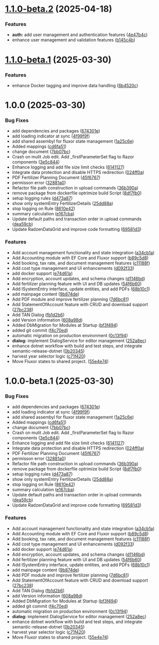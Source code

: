# [1.1.0-beta.2](https://github.com/sg-app/AgricultureManager/compare/v1.1.0-beta.1...v1.1.0-beta.2) (2025-04-18)


### Features

* **auth:** add user management and authentication features ([4e47b4c](https://github.com/sg-app/AgricultureManager/commit/4e47b4c8e1bb0e47e101e32254fab5fb7e3499a0))
* enhance user management and validation features ([b145c4b](https://github.com/sg-app/AgricultureManager/commit/b145c4b68b941f027e7771c382569b5d1f7ec852))

# [1.1.0-beta.1](https://github.com/sg-app/AgricultureManager/compare/v1.0.0...v1.1.0-beta.1) (2025-03-30)


### Features

* enhance Docker tagging and improve data handling ([6b4520c](https://github.com/sg-app/AgricultureManager/commit/6b4520cbcf52364b315c4462b34ae0ccec111bbe))

# 1.0.0 (2025-03-30)


### Bug Fixes

* add dependencies and packages ([674301e](https://github.com/sg-app/AgricultureManager/commit/674301e03e0e5e47e08e14032df3d76a69135c5f))
* add loading indicator at sync ([4f99f9f](https://github.com/sg-app/AgricultureManager/commit/4f99f9feff41d9de5e2cd463561041456e9113bd))
* add shared assembyl for fluxor state management ([1a25c6e](https://github.com/sg-app/AgricultureManager/commit/1a25c6e664aad58eb449a993feb4328348ad3334))
* Added mappings ([cd6fa51](https://github.com/sg-app/AgricultureManager/commit/cd6fa519da08963ef6692193d4a7c0d8b845afbe))
* change document ([7bb07bc](https://github.com/sg-app/AgricultureManager/commit/7bb07bcd95a861f76298e9ca9b009ae95511ff85))
* Crash on mulit Job edit. Add _firstParameterSet flag to Razor components ([3e5c844](https://github.com/sg-app/AgricultureManager/commit/3e5c844ad46760992847a42404e34b5272d4726f))
* Enhance logging and add file size limit checks ([6141127](https://github.com/sg-app/AgricultureManager/commit/61411274b2f568b5ffe515dc3a03dfcecb181ea7))
* Integrate data protection and disable HTTPS redirection ([024ff0a](https://github.com/sg-app/AgricultureManager/commit/024ff0af67f0b1c719cd45a788274b9440336bb0))
* PDF Fertilizer Planning Document ([45f6767](https://github.com/sg-app/AgricultureManager/commit/45f6767c48f63e02a7e5e0466ad8540b142e18ec))
* permisson error ([32881a0](https://github.com/sg-app/AgricultureManager/commit/32881a035852d68d9bddf800047691d1e5d87323))
* Refactor file path construction in upload commands ([36b390a](https://github.com/sg-app/AgricultureManager/commit/36b390a5c54c43761bfe4e9e94c8443f8ecdea56))
* remove package from dockerfile optrimize build Script ([8df7fb0](https://github.com/sg-app/AgricultureManager/commit/8df7fb00ad3c960e9833e21ece827d69bdc7f023))
* setup logging rules ([d473a87](https://github.com/sg-app/AgricultureManager/commit/d473a877cf4e18d9470df11d1141641b76e3b07a))
* show only systemEntry FertilizerDetails ([25dd88a](https://github.com/sg-app/AgricultureManager/commit/25dd88a9e94a8b1584af08e5eac8de199711bae5))
* stop logging on Rule ([8610e42](https://github.com/sg-app/AgricultureManager/commit/8610e42e6bb97b1642394d4fed1205bbed664331))
* summary calculation ([e167cba](https://github.com/sg-app/AgricultureManager/commit/e167cba676cb367171caa0b48327732a7117de34))
* Update default paths and transaction order in upload commands ([dea59cb](https://github.com/sg-app/AgricultureManager/commit/dea59cb655f277e8e17da5c44442d4ab4dd5ff1f))
* Update RadzenDataGrid and improve code formatting ([69581d3](https://github.com/sg-app/AgricultureManager/commit/69581d3694a5b9613a0694e9ba4f047bba226739))


### Features

* Add account management functionality and state integration ([a34cb1a](https://github.com/sg-app/AgricultureManager/commit/a34cb1acd12ad5858c80e03eef326441d8ef0eeb))
* Add Accounting module with EF Core and Fluxor support ([b89c5d8](https://github.com/sg-app/AgricultureManager/commit/b89c5d8b527aec809bf0cefbc8386d81f8b46742))
* Add booking, tax rate, and document management features ([c11188f](https://github.com/sg-app/AgricultureManager/commit/c11188f6863aa26241e55ff75a0ca888a30cccb0))
* Add cost type management and UI enhancements ([d092f33](https://github.com/sg-app/AgricultureManager/commit/d092f3329f82c4febccb8c48b9e95477105fc91f))
* add docker support ([e74d61a](https://github.com/sg-app/AgricultureManager/commit/e74d61a7e49c8c583dea03bfd684fe6bfe6ec509))
* Add encryption, account updates, and schema changes ([d1146bd](https://github.com/sg-app/AgricultureManager/commit/d1146bdb601c111052e2137b70bfc21918493663))
* Add fertilizer planning feature with UI and DB updates ([54f6b60](https://github.com/sg-app/AgricultureManager/commit/54f6b608e9fa7b20f59319900e9c90db614ff955))
* Add ISystemEntry interface, update entities, and add PDFs ([68b10c1](https://github.com/sg-app/AgricultureManager/commit/68b10c1a2678e8d8e6ccca159eaac9f68be5261d))
* add mainpage content ([9b874de](https://github.com/sg-app/AgricultureManager/commit/9b874de8cdb4e9199da64ed11b1031436837d46f))
* Add PDF module and improve fertilizer planning ([7d6bc81](https://github.com/sg-app/AgricultureManager/commit/7d6bc81e59c2fecc51469413b8d590d4c0f5622f))
* Add StatementOfAccount feature with CRUD and download support ([27bc238](https://github.com/sg-app/AgricultureManager/commit/27bc23822cf4af4d164ca1f8e8c75c75d9b9e3d7))
* Add TAN Dialog ([fb1d2b6](https://github.com/sg-app/AgricultureManager/commit/fb1d2b665e547c7e0b26e2766eefd5c70c773d55))
* add Version information ([608a98d](https://github.com/sg-app/AgricultureManager/commit/608a98df77ff4129f44313a60ba2564f09824bfb))
* Added DbMigration for Modules at Startup ([bf3f494](https://github.com/sg-app/AgricultureManager/commit/bf3f494402af43716a23cfdfec255e773c8e0315))
* added git commit ([f4c70ed](https://github.com/sg-app/AgricultureManager/commit/f4c70eda533989dc90ad395c004f772cf8047f53))
* automatic migration on production environment ([0c13f94](https://github.com/sg-app/AgricultureManager/commit/0c13f94b43bbd3fbeaafef71634ff6d10dde2b41))
* **dialog:** implement DialogService for editor management ([252a8ec](https://github.com/sg-app/AgricultureManager/commit/252a8ecf912dd44ca0e75a0453d83198f87edc08))
* enhance dotnet workflow with build and test steps, and integrate semantic-release-dotnet ([0b20345](https://github.com/sg-app/AgricultureManager/commit/0b203454e45b1506bfb63fcc2d714530179a40bb))
* harvest year selector logic ([c71f420](https://github.com/sg-app/AgricultureManager/commit/c71f420680dc747531ab0fe04f2ccea7c157c291))
* Move Fluxor states to shared project. ([55e4e74](https://github.com/sg-app/AgricultureManager/commit/55e4e74e06edb324b560826b57a1b45255c24cee))

# 1.0.0-beta.1 (2025-03-30)


### Bug Fixes

* add dependencies and packages ([674301e](https://github.com/sg-app/AgricultureManager/commit/674301e03e0e5e47e08e14032df3d76a69135c5f))
* add loading indicator at sync ([4f99f9f](https://github.com/sg-app/AgricultureManager/commit/4f99f9feff41d9de5e2cd463561041456e9113bd))
* add shared assembyl for fluxor state management ([1a25c6e](https://github.com/sg-app/AgricultureManager/commit/1a25c6e664aad58eb449a993feb4328348ad3334))
* Added mappings ([cd6fa51](https://github.com/sg-app/AgricultureManager/commit/cd6fa519da08963ef6692193d4a7c0d8b845afbe))
* change document ([7bb07bc](https://github.com/sg-app/AgricultureManager/commit/7bb07bcd95a861f76298e9ca9b009ae95511ff85))
* Crash on mulit Job edit. Add _firstParameterSet flag to Razor components ([3e5c844](https://github.com/sg-app/AgricultureManager/commit/3e5c844ad46760992847a42404e34b5272d4726f))
* Enhance logging and add file size limit checks ([6141127](https://github.com/sg-app/AgricultureManager/commit/61411274b2f568b5ffe515dc3a03dfcecb181ea7))
* Integrate data protection and disable HTTPS redirection ([024ff0a](https://github.com/sg-app/AgricultureManager/commit/024ff0af67f0b1c719cd45a788274b9440336bb0))
* PDF Fertilizer Planning Document ([45f6767](https://github.com/sg-app/AgricultureManager/commit/45f6767c48f63e02a7e5e0466ad8540b142e18ec))
* permisson error ([32881a0](https://github.com/sg-app/AgricultureManager/commit/32881a035852d68d9bddf800047691d1e5d87323))
* Refactor file path construction in upload commands ([36b390a](https://github.com/sg-app/AgricultureManager/commit/36b390a5c54c43761bfe4e9e94c8443f8ecdea56))
* remove package from dockerfile optrimize build Script ([8df7fb0](https://github.com/sg-app/AgricultureManager/commit/8df7fb00ad3c960e9833e21ece827d69bdc7f023))
* setup logging rules ([d473a87](https://github.com/sg-app/AgricultureManager/commit/d473a877cf4e18d9470df11d1141641b76e3b07a))
* show only systemEntry FertilizerDetails ([25dd88a](https://github.com/sg-app/AgricultureManager/commit/25dd88a9e94a8b1584af08e5eac8de199711bae5))
* stop logging on Rule ([8610e42](https://github.com/sg-app/AgricultureManager/commit/8610e42e6bb97b1642394d4fed1205bbed664331))
* summary calculation ([e167cba](https://github.com/sg-app/AgricultureManager/commit/e167cba676cb367171caa0b48327732a7117de34))
* Update default paths and transaction order in upload commands ([dea59cb](https://github.com/sg-app/AgricultureManager/commit/dea59cb655f277e8e17da5c44442d4ab4dd5ff1f))
* Update RadzenDataGrid and improve code formatting ([69581d3](https://github.com/sg-app/AgricultureManager/commit/69581d3694a5b9613a0694e9ba4f047bba226739))


### Features

* Add account management functionality and state integration ([a34cb1a](https://github.com/sg-app/AgricultureManager/commit/a34cb1acd12ad5858c80e03eef326441d8ef0eeb))
* Add Accounting module with EF Core and Fluxor support ([b89c5d8](https://github.com/sg-app/AgricultureManager/commit/b89c5d8b527aec809bf0cefbc8386d81f8b46742))
* Add booking, tax rate, and document management features ([c11188f](https://github.com/sg-app/AgricultureManager/commit/c11188f6863aa26241e55ff75a0ca888a30cccb0))
* Add cost type management and UI enhancements ([d092f33](https://github.com/sg-app/AgricultureManager/commit/d092f3329f82c4febccb8c48b9e95477105fc91f))
* add docker support ([e74d61a](https://github.com/sg-app/AgricultureManager/commit/e74d61a7e49c8c583dea03bfd684fe6bfe6ec509))
* Add encryption, account updates, and schema changes ([d1146bd](https://github.com/sg-app/AgricultureManager/commit/d1146bdb601c111052e2137b70bfc21918493663))
* Add fertilizer planning feature with UI and DB updates ([54f6b60](https://github.com/sg-app/AgricultureManager/commit/54f6b608e9fa7b20f59319900e9c90db614ff955))
* Add ISystemEntry interface, update entities, and add PDFs ([68b10c1](https://github.com/sg-app/AgricultureManager/commit/68b10c1a2678e8d8e6ccca159eaac9f68be5261d))
* add mainpage content ([9b874de](https://github.com/sg-app/AgricultureManager/commit/9b874de8cdb4e9199da64ed11b1031436837d46f))
* Add PDF module and improve fertilizer planning ([7d6bc81](https://github.com/sg-app/AgricultureManager/commit/7d6bc81e59c2fecc51469413b8d590d4c0f5622f))
* Add StatementOfAccount feature with CRUD and download support ([27bc238](https://github.com/sg-app/AgricultureManager/commit/27bc23822cf4af4d164ca1f8e8c75c75d9b9e3d7))
* Add TAN Dialog ([fb1d2b6](https://github.com/sg-app/AgricultureManager/commit/fb1d2b665e547c7e0b26e2766eefd5c70c773d55))
* add Version information ([608a98d](https://github.com/sg-app/AgricultureManager/commit/608a98df77ff4129f44313a60ba2564f09824bfb))
* Added DbMigration for Modules at Startup ([bf3f494](https://github.com/sg-app/AgricultureManager/commit/bf3f494402af43716a23cfdfec255e773c8e0315))
* added git commit ([f4c70ed](https://github.com/sg-app/AgricultureManager/commit/f4c70eda533989dc90ad395c004f772cf8047f53))
* automatic migration on production environment ([0c13f94](https://github.com/sg-app/AgricultureManager/commit/0c13f94b43bbd3fbeaafef71634ff6d10dde2b41))
* **dialog:** implement DialogService for editor management ([252a8ec](https://github.com/sg-app/AgricultureManager/commit/252a8ecf912dd44ca0e75a0453d83198f87edc08))
* enhance dotnet workflow with build and test steps, and integrate semantic-release-dotnet ([0b20345](https://github.com/sg-app/AgricultureManager/commit/0b203454e45b1506bfb63fcc2d714530179a40bb))
* harvest year selector logic ([c71f420](https://github.com/sg-app/AgricultureManager/commit/c71f420680dc747531ab0fe04f2ccea7c157c291))
* Move Fluxor states to shared project. ([55e4e74](https://github.com/sg-app/AgricultureManager/commit/55e4e74e06edb324b560826b57a1b45255c24cee))
